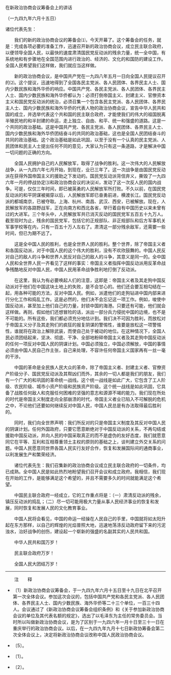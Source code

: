 在新政治协商会议筹备会上的讲话

（一九四九年六月十五日）



诸位代表先生： 

　　我们的新的政治协商会议的筹备会⑴，今天开幕了。这个筹备会的任务，就是：完成各项必要的准备工作，迅速召开新的政治协商会议，成立民主联合政府，以便领导全国人民，以最快的速度肃清国民党反动派的残余力量，统一全中国，有系统地和有步骤地在全国范围内进行政治的、经济的、文化的和国防的建设工作。全国人民希望我们这样做，我们就应当这样做。 

　　新的政治协商会议，是中国共产党在一九四八年五月一日向全国人民提议召开的⑵。这个提议，迅速地得到了全国各民主党派、各人民团体、各界民主人士、国内少数民族和海外华侨的响应。中国共产党、各民主党派、各人民团体、各界民主人士、国内少数民族和海外华侨都认为：必须打倒帝国主义、封建主义、官僚资本主义和国民党反动派的统治，必须召集一个包含各民主党派、各人民团体、各界民主人士、国内少数民族和海外华侨的代表人物的政治协商会议，宣告中华人民共和国的成立，并选举代表这个共和国的民主联合政府，才能使我们的伟大的祖国脱离半殖民地的和半封建的命运，走上独立、自由、和平、统一和强盛的道路。这是一个共同的政治基础。这是中国共产党、各民主党派、各人民团体、各界民主人士、国内少数民族和海外华侨团结奋斗的共同的政治基础，这也是全国人民团结奋斗的共同的政治基础。这个政治基础是如此巩固，以至于没有一个认真的民主党派、人民团体和民主人士提出任何不同的意见，大家认为只有这一条道路，才是解决中国一切问题的正确的方向。 

　　全国人民拥护自己的人民解放军，取得了战争的胜利。这一次伟大的人民解放战争，从一九四六年七月开始，到现在，业已三年了。这一次战争是由国民党反动派在获得外国帝国主义的援助之下发动的。国民党反动派背信弃义，撕毁了一九四六年一月的停战协定⑶和政治协商会议的决议⑷，发动了这一次反人民的国内战争。可是，仅仅三年时间，即已被英勇的人民解放军所打败。不久以前，在国民党反动派的和平阴谋被揭穿以后，人民解放军即已奋勇前进，横渡长江。国民党反动派的都城南京，已被夺取。上海、杭州、南昌、武汉、西安，已被解放。现在，人民解放军的各路野战军，正在向南方和西北各省，举行着自有中国历史以来未曾有过的大进军。三个年头中，人民解放军共已消灭反动的国民党军五百五十九万人。截至现时为止，残余的国民党军，包括它的正规部队、非正规部队和后方军事机关军事学校等在内，只有一百五十万人左右了。肃清这一部分残余敌军，还需要一些时间，但已为期不远了。 

　　这是全中国人民的胜利，也是全世界人民的胜利。整个世界，除了帝国主义者和各国反动派，对于中国人民的这个伟大的胜利，没有不欢欣鼓舞的。中国人民反对自己的敌人的斗争和世界人民反对自己的敌人的斗争，其意义是同一的。全中国人民和全世界人民一齐看见了这样的事实：帝国主义者指挥中国反动派用反革命战争残酷地反对中国人民，中国人民用革命战争胜利地打倒了反动派。 

　　在这里，我认为有必要唤起人们的注意，这即是：帝国主义者及其走狗中国反动派对于他们在中国这块土地上的失败，是不会甘心的。他们还会要互相勾结在一起，用各种可能的方法，反对中国人民。例如，派遣他们的走狗钻进中国内部来进行分化工作和捣乱工作。这是必然的，他们决不会忘记这一项工作。例如，唆使中国反动派，甚至加上他们自己的力量，封锁中国的海港。只要还有可能，他们就会这样做。再则，假如他们还想冒险的话，派出一部分兵力侵扰中国的边境，也不是不可能的。所有这些，我们都必须充分地估计到。我们决不可因为胜利，而放松对于帝国主义分子及其走狗们的疯狂的报复阴谋的警惕性，谁要是放松这一项警惕性，谁就将在政治上解除武装，而使自己处于被动的地位。在这种情况下，全国人民必须团结起来，坚决、彻底、干净、全部地粉碎帝国主义者及其走狗中国反动派的任何一项反对中国人民的阴谋计划。中国必须独立，中国必须解放，中国的事情必须由中国人民自己作主张，自己来处理，不容许任何帝国主义国家再有一丝一毫的干涉。 

　　中国的革命是全民族人民大众的革命，除了帝国主义者、封建主义者、官僚资产阶级分子、国民党反动派及其帮凶们而外，其余的一切人都是我们的朋友，我们有一个广大的和巩固的革命统一战线。这个统一战线是如此广大，它包含了工人阶级、农民阶级、城市小资产阶级和民族资产阶级。这个统一战线是如此巩固，它具备了战胜任何敌人和克服任何困难的坚强的意志和源源不竭的能力。我们现在所处的时代是帝国主义制度走向全部崩溃的时代，帝国主义者业已陷入不可解脱的危机之中，不论他们还要如何继续反对中国人民，中国人民总是有办法取得最后胜利的。 

　　同时，我们向全世界声明：我们所反对的只是帝国主义制度及其反对中国人民的阴谋计划。任何外国政府，只要它愿意断绝对于中国反动派的关系，不再勾结或援助中国反动派，并向人民的中国采取真正的而不是虚伪的友好态度，我们就愿意同它在平等、互利和互相尊重领土主权的原则的基础之上，谈判建立外交关系的问题。中国人民愿意同世界各国人民实行友好合作，恢复和发展国际间的通商事业，以利发展生产和繁荣经济。 

　　诸位代表先生：我们召集新的政治协商会议成立民主联合政府的一切条件，均已成熟。全中国人民是如此热烈地盼望我们召开会议和成立政府。我相信，我们现在开始的工作，是能够满足这个希望的，并且不需要多久的时间就能满足这个希望。 

　　中国民主联合政府一经成立，它的工作重点将是：（一）肃清反动派的残余，镇压反动派的捣乱；（二）尽一切可能用极大力量从事人民经济事业的恢复和发展，同时恢复和发展人民的文化教育事业。 

　　中国人民将会看见，中国的命运一经操在人民自己的手里，中国就将如太阳升起在东方那样，以自己的辉煌的光焰普照大地，迅速地荡涤反动政府留下来的污泥浊水，治好战争的创伤，建设起一个崭新的强盛的名副其实的人民共和国。 

　　中华人民共和国万岁！ 

　　民主联合政府万岁！ 

　　全国人民大团结万岁！ 





------------------

　　注　　释 

- 〔1〕新政治协商会议筹备会，于一九四九年六月十五日至十九日在北平召开第一次全体会议。参加这次会议的，包括中国共产党和各民主党派、各人民团体、各界民主人士、国内少数民族、海外华侨等二十三个单位，一百三十四人。会议通过了《新政治协商会议筹备会组织条例》和《关于参加新政治协商会议的单位及其代表名额的规定》，选出了以毛泽东为主任的常务委员会。当时所以叫做新政治协商会议，是为了区别于一九四六年一月十日至三十一日在重庆举行的政治协商会议。以后，在一九四九年九月十七日新政协筹备会第二次全体会议上，决定将新政治协商会议改称中国人民政治协商会议。 

- 〔5〕。 

- 〔1〕。 

- 〔2〕。 

